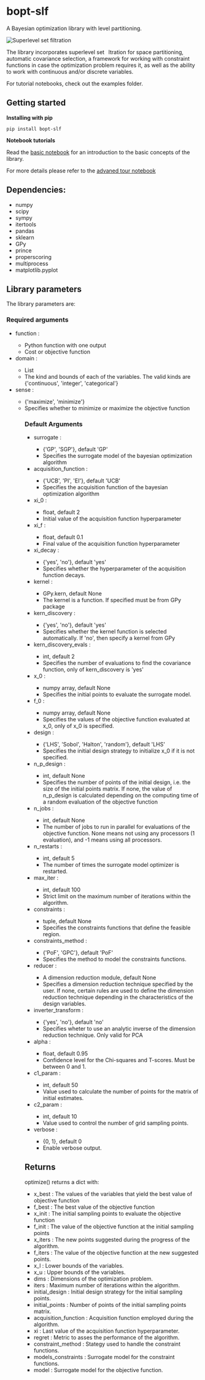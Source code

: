 # bopt-slf

A Bayesian optimization library with level partitioning. 

![Superlevel set filtration](docsrc/Slf.png)

The library incorporates superlevel set  ltration for space partitioning, automatic covariance selection, a framework for working with constraint functions in case the optimization problem requires it, as well as the ability to work with continuous and/or discrete variables. 

For tutorial notebooks, check out the examples folder.

## Getting started

**Installing with pip**

````
pip install bopt-slf
````

**Notebook tutorials**

Read the [basic notebook](https://github.com/JavierMorlet/bopt_slf/blob/main/examples/Basic_tour.ipynb)
for an introduction to the basic concepts of the library.

For more details please refer to the [advaned tour notebook](https://github.com/JavierMorlet/bopt_slf/blob/main/examples/Advanced_tour.ipynb)

## Dependencies:

* numpy
* scipy
* sympy
* itertools
* pandas
* sklearn
* GPy
* prince
* properscoring
* multiprocess
* matplotlib.pyplot

## Library parameters

The library parameters are:

### Required arguments

<ul>
  <li>function :</li>
  <ul>
    <li>Python function with one output</li>
    <li>Cost or objective function</li>
  </ul>
  <li>domain :</li>
  <ul>
    <li>List</li>
    <li>The kind and bounds of each of the variables. The valid kinds are {'continuous', 'integer', 'categorical'}</li>
  </ul>
  <li>sense :</li>
  <ul>
    <li>{'maximize', 'minimize'}</li>
    <li>Specifies whether to minimize or maximize the objective function</li>
  </ul>
<ul>

### Default Arguments

<ul>
  <li>surrogate :</li>
  <ul>
    <li>{'GP', 'SGP'}, default 'GP'</li>
    <li>Specifies the surrogate model of the bayesian optimization algorithm</li>
  </ul>
  <li>acquisition_function :</li>
  <ul>
    <li>{'UCB', 'PI', 'EI'}, default 'UCB'</li>
    <li>Specifies the acquisition function of the bayesian optimization algorithm</li>
  </ul>
  <li>xi_0 :</li>
  <ul>
    <li>float, default 2</li>
    <li>Initial value of the acquisition function hyperparameter</li>
  </ul>
  <li>xi_f :</li>
  <ul>
    <li>float, default 0.1</li>
    <li>Final value of the acquisition function hyperparameter</li>
  </ul>
  <li>xi_decay :</li>
  <ul>
    <li>{'yes', 'no'}, default 'yes'</li>
    <li>Specifies whether the hyperparameter of the acquisition function decays.</li>
  </ul>
  <li>kernel :</li>
  <ul>
    <li>GPy.kern, default None</li>
    <li>The kernel is a function. If specified must be from GPy package</li>
  </ul>
  <li>kern_discovery :</li>
  <ul>
    <li>{'yes', 'no'}, default 'yes'</li>
    <li>Specifies whether the kernel function is selected automatically. If 'no', then specify a kernel from GPy</li>
  </ul>
  <li>kern_discovery_evals :</li>
  <ul>
    <li>int, default 2</li>
    <li>Specifies the number of evaluations to find the covariance function, only of kern_discovery is 'yes'</li>
  </ul>
  <li>x_0 :</li>
  <ul>
    <li>numpy array, default None</li>
    <li>Specifies the initial points to evaluate the surrogate model.</li>
  </ul>
  <li>f_0 :</li>
  <ul>
    <li>numpy array, default None</li>
    <li>Specifies the values ​​of the objective function evaluated at x_0, only of x_0 is specified.</li>
  </ul>
  <li>design :</li>
  <ul>
    <li>{'LHS', 'Sobol', 'Halton', 'random'}, default 'LHS'</li>
    <li>Specifies the initial design strategy to initialize x_0 if it is not specified.</li>
  </ul>
  <li>n_p_design :</li>
  <ul>
    <li>int, default None</li>
    <li>Specifies the number of points of the initial design, i.e. the size of the initial points matrix. If none, the value of n_p_design is calculated depending on the computing time of a random evaluation of the objective function</li>
  </ul>
  <li>n_jobs :</li>
  <ul>
    <li>int, default None</li>
    <li>The number of jobs to run in parallel for evaluations of the objective function. None means not using any processors (1 evaluation), and -1 means using all processors.</li>
  </ul>
  <li>n_restarts :</li>
  <ul>
    <li>int, default 5</li>
    <li>The number of times the surrogate model optimizer is restarted.</li>
  </ul>
  <li>max_iter :</li>
  <ul>
    <li>int, default 100</li>
    <li>Strict limit on the maximum number of iterations within the algorithm.</li>
  </ul>
  <li>constraints :</li>
  <ul>
    <li>tuple, default None</li>
    <li>Specifies the constraints functions that define the feasible region.</li>
  </ul>
  <li>constraints_method :</li>
  <ul>
    <li>{'PoF', 'GPC'}, default 'PoF'</li>
    <li>Specifies the method to model the constraints functions.</li>
  </ul>
  <li>reducer :</li>
  <ul>
    <li>A dimension reduction module, default None</li>
    <li>Specifies a dimension reduction technique specified by the user. If none, certain rules are used to define the dimension reduction technique depending in the characteristics of the design variables.</li>
  </ul>
  <li>inverter_transform :</li>
  <ul>
    <li>{'yes', 'no'}, default 'no'</li>
    <li>Specifies wheter to use an analytic inverse of the dimension reduction technique. Only valid for PCA</li>
  </ul>
  <li>alpha :</li>
  <ul>
    <li>float, default 0.95</li>
    <li>Confidence level for the Chi-squares and T-scores. Must be between 0 and 1.</li>
  </ul>
  <li>c1_param :</li>
  <ul>
    <li>int, default 50</li>
    <li>Value used to calculate the number of points for the matrix of initial estimates.</li>
  </ul>
  <li>c2_param :</li>
  <ul>
    <li>int, default 10</li>
    <li>Value used to control the number of grid sampling points.</li>
  </ul>
  <li>verbose :</li>
  <ul>
    <li>{0, 1}, default 0</li>
    <li>Enable verbose output.</li>
  </ul>
</ul>

## Returns

optimize() returns a dict with:

<ul>
  <li>x_best : The values ​​of the variables that yield the best value of objective function</li>
  <li>f_best : The best value ​​of the objective function</li>
  <li>x_init : The initial sampling points to evaluate the objective function</li>
  <li>f_init : The value of the objective function at the initial sampling points</li>
  <li>x_iters : The new points suggested during the progress of the algorithm.</li>
  <li>f_iters : The value of the objective function at the new suggested points.</li>
  <li>x_l : Lower bounds of the variables.</li>
  <li>x_u : Upper bounds of the variables.</li>
  <li>dims : Dimensions of the optimization problem.</li>
  <li>iters : Maximum number of iterations within the algorithm.</li>
  <li>initial_design : Initial design strategy for the initial sampling points.</li>
  <li>initial_points : Number of points of the initial sampling points matrix.</li>
  <li>acquisition_function : Acquisition function employed during the algorithm.</li>
  <li>xi : Last value of the acquisition function hyperparameter.</li>
  <li>regret : Metric to asses the performance of the algorithm.</li>
  <li>constraint_method : Stategy used to handle the constraint functions.</li>
  <li>models_constraints : Surrogate model for the constraint functions.</li>
  <li>model : Surrogate model for the objective function.</li>
</ul>
